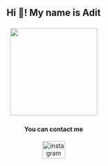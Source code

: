 <h2 align="center">Hi 👋! My name is Adit</h2>

###

<div align="center">
  <img height="200" src="https://media.giphy.com/media/MuHRBuj8u9JGJdtZHI/giphy.gif"  />
</div>

###

<div align="center">
  <h4 align="center">You can contact me</h4>
  <a href="https://www.instagram.com/aditsetiawan_24/" target="_blank">
    <img src="https://raw.githubusercontent.com/maurodesouza/profile-readme-generator/master/src/assets/icons/social/instagram/default.svg" width="52" height="40" alt="instagram logo"  />
  </a>
</div>

###
